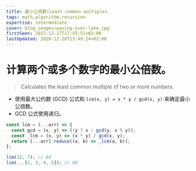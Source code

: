 ```yaml
---
title: 最小公倍数(Least common multiple)
tags: math,algorithm,recursion
expertise: intermediate
cover: blog_images/waving-over-lake.jpg
firstSeen: 2017-12-17T17:55:51+02:00
lastUpdated: 2020-12-28T13:49:24+02:00
---
```


# 计算两个或多个数字的最小公倍数。
> Calculates the least common multiple of two or more numbers.

- 使用最大公约数 (GCD) 公式和 `lcm(x, y) = x * y / gcd(x, y)` 来确定最小公倍数。
- GCD 公式使用递归。

```js
const lcm = (...arr) => {
  const gcd = (x, y) => (!y ? x : gcd(y, x % y));
  const _lcm = (x, y) => (x * y) / gcd(x, y);
  return [...arr].reduce((a, b) => _lcm(a, b));
};
```

```js
lcm(12, 7); // 84
lcm(...[1, 3, 4, 5]); // 60
```

